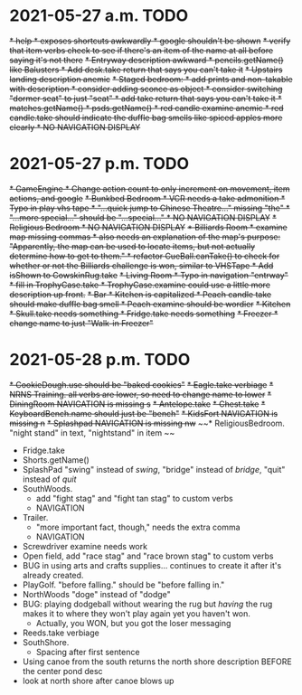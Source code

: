 # 2021-05-27 a.m. TODO
~~* help 
	* exposes shortcuts awkwardly
	* google shouldn't be shown~~
~~* verify that item verbs  check to see if there's an item of the name at all before saying it's not there~~
~~* Entryway description awkward
	* pencils.getName() like Balusters
	* Add desk.take return that says you can't take it~~
~~* Upstairs landing description anemic~~
~~* Staged bedroom: 
	* add prints and non-takable with description
	* consider adding sconce as object
	* consider switching "dormer seat" to just "seat"
		* add take return that says you can't take it
	* matches.getName()
	* psds.getName()
	* red candle examine anemic
	* red candle.take should indicate the duffle bag smells like spiced apples more clearly
	* NO NAVIGATION DISPLAY~~
	
# 2021-05-27 p.m. TODO
~~* GameEngine
	* Change action count to only increment on movement, item actions, and google~~
~~* Bunkbed Bedroom
	* VCR needs a take admonition
	* Typo in play vhs tape
		* "...quick jump to Chinese Theatre..." missing "the"
		* "...more special..." should be "...special..."
	* NO NAVIGATION DISPLAY~~
~~* Religious Bedroom
	* NO NAVIGATION DISPLAY~~
~~* Billiards Room
	* examine map missing commas
	* also needs an explanation of the map's purpose: "Apparently, the map can be used to locate items, but not actually determine how to get to them."
	* refactor CueBall.canTake() to check for whether or not the Billiards challenge is won, similar to VHSTape
	* Add isShown to CowskinRug.take~~
~~* Living Room
	* Typo in navigation "entrway"
	* fill in TrophyCase.take
	* TrophyCase.examine could use a little more description up front.~~
~~* Bar
	* Kitchen is capitalized
	* Peach candle take should make duffle bag smell
	* Peach examine should be wordier~~
~~* Kitchen
	* Skull.take needs something
	* Fridge.take needs something~~
~~* Freezer
	* change name to just "Walk-in Freezer"~~
	
# 2021-05-28 p.m. TODO
~~* CookieDough.use should be "baked cookies"~~
~~* Eagle.take verbiage~~
~~* NRNS Training. all verbs are lower, so need to change name to lower~~
~~* DiningRoom NAVIGATION is missing s~~
~~* Antelope.take~~
~~* Chest.take~~
~~* KeyboardBench.name should just be "bench"~~
~~* KidsFort NAVIGATION is missing n~~
~~* Splashpad NAVIGATION is missing nw~~
~~* ReligiousBedroom. "night stand" in text, "nightstand" in item ~~
* Fridge.take
* Shorts.getName()
* SplashPad "swing" instead of _swing_, "bridge" instead of _bridge_, "quit" instead of _quit_
* SouthWoods. 
	* add "fight stag" and "fight tan stag" to custom verbs
	* NAVIGATION
* Trailer. 
	* "more important fact, though," needs the extra comma
	* NAVIGATION
* Screwdriver examine needs work
* Open field, add "race stag" and "race brown stag" to custom verbs
* BUG in using arts and crafts supplies... continues to create it after it's already created.
* PlayGolf. "before falling." should be "before falling in."
* NorthWoods "doge" instead of "dodge"
* BUG: playing dodgeball without wearing the rug but *having* the rug makes it to where they won't play again yet you haven't won.
	* Actually, you WON, but you got the loser messaging
* Reeds.take verbiage
* SouthShore.
	* Spacing after first sentence
* Using canoe from the south returns the north shore description BEFORE the center pond desc
* look at north shore after canoe blows up